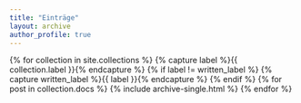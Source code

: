 ```yaml
---
title: "Einträge"
layout: archive
author_profile: true
---
```

{% for collection in site.collections %}
  {% capture label %}{{ collection.label }}{% endcapture %}
  {% if label != written_label %}
    {% capture written_label %}{{ label }}{% endcapture %}
   {% endif %}
  {% for post in collection.docs %}
    {% include archive-single.html %}
  {% endfor %}